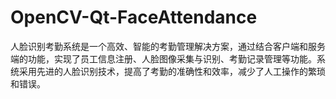 # OpenCV-Qt-FaceAttendance
人脸识别考勤系统是一个高效、智能的考勤管理解决方案，通过结合客户端和服务端的功能，实现了员工信息注册、人脸图像采集与识别、考勤记录管理等功能。系统采用先进的人脸识别技术，提高了考勤的准确性和效率，减少了人工操作的繁琐和错误。
